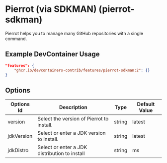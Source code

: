 
# Pierrot (via SDKMAN) (pierrot-sdkman)

Pierrot helps you to manage many GitHub repositories with a single command.

## Example DevContainer Usage

```json
"features": {
    "ghcr.io/devcontainers-contrib/features/pierrot-sdkman:2": {}
}
```

## Options

| Options Id | Description | Type | Default Value |
|-----|-----|-----|-----|
| version | Select the version of Pierrot to install. | string | latest |
| jdkVersion | Select or enter a JDK version to install. | string | latest |
| jdkDistro | Select or enter a JDK distribution to install | string | ms |


